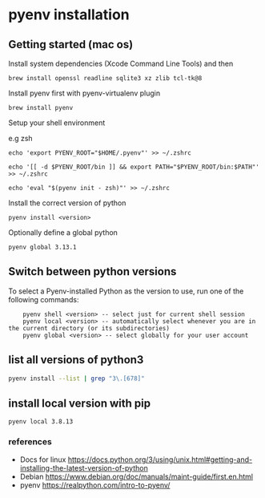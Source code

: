 # pyenv installation

## Getting started (mac os)

Install system dependencies (Xcode Command Line Tools) and then

```
brew install openssl readline sqlite3 xz zlib tcl-tk@8
```

Install pyenv first with pyenv-virtualenv plugin

```
brew install pyenv
```

Setup your shell environment

e.g zsh

```
echo 'export PYENV_ROOT="$HOME/.pyenv"' >> ~/.zshrc

echo '[[ -d $PYENV_ROOT/bin ]] && export PATH="$PYENV_ROOT/bin:$PATH"' >> ~/.zshrc

echo 'eval "$(pyenv init - zsh)"' >> ~/.zshrc
```

Install the correct version of python

```
pyenv install <version>
```

Optionally define a global python 

```
pyenv global 3.13.1
``` 

## Switch between python versions

To select a Pyenv-installed Python as the version to use, run one of the following commands:

```
    pyenv shell <version> -- select just for current shell session
    pyenv local <version> -- automatically select whenever you are in the current directory (or its subdirectories)
    pyenv global <version> -- select globally for your user account
```

## list all versions of python3

```bash
pyenv install --list | grep "3\.[678]"
```

## install local version with pip

```
pyenv local 3.8.13
```

### references

- Docs for linux https://docs.python.org/3/using/unix.html#getting-and-installing-the-latest-version-of-python
- Debian https://www.debian.org/doc/manuals/maint-guide/first.en.html
- pyenv https://realpython.com/intro-to-pyenv/
